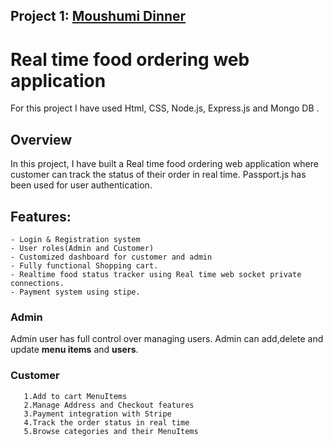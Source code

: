 
## Project 1: [Moushumi Dinner](https://github.com/moushumi-das/Personal-Project/tree/master/NodeJS_project)
#  Real time food ordering web application 
For this project I have used Html, CSS, Node.js, Express.js and Mongo DB .

## Overview 
In this project, I have built a Real time food ordering web application where customer can track the status of their order in real time. Passport.js has been used for user authentication.
  
## Features: 
    - Login & Registration system
    - User roles(Admin and Customer)
    - Customized dashboard for customer and admin
    - Fully functional Shopping cart.
    - Realtime food status tracker using Real time web socket private connections.
    - Payment system using stipe.
   
   
   
   ### Admin
   Admin  user has full control over managing users. Admin can add,delete and update **menu items** and **users**.
   
   ### Customer
       1.Add to cart MenuItems
       2.Manage Address and Checkout features
       3.Payment integration with Stripe
       4.Track the order status in real time
       5.Browse categories and their MenuItems











   


